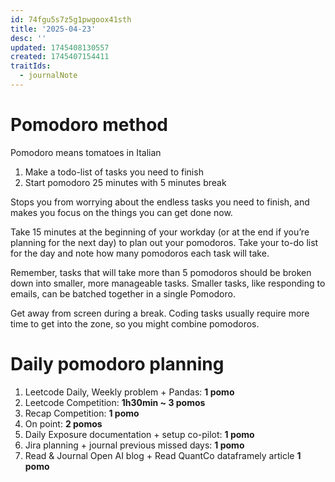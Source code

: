 ```yaml
---
id: 74fgu5s7z5g1pwgoox41sth
title: '2025-04-23'
desc: ''
updated: 1745408130557
created: 1745407154411
traitIds:
  - journalNote
---
```


# Pomodoro method

Pomodoro means tomatoes in Italian

1. Make a todo-list of tasks you need to finish
2. Start pomodoro 25 minutes with 5 minutes break

Stops you from worrying about the endless tasks you need to finish, and makes you focus on the things you can get done now.


Take 15 minutes at the beginning of your workday (or at the end if you’re planning for the next day) to plan out your pomodoros. Take your to-do list for the day and note how many pomodoros each task will take.

Remember, tasks that will take more than 5 pomodoros should be broken down into smaller, more manageable tasks. Smaller tasks, like responding to emails, can be batched together in a single Pomodoro.

Get away from screen during a break. Coding tasks usually require more time to get into the zone, so you might combine pomodoros.

# Daily pomodoro planning

1. Leetcode Daily, Weekly problem + Pandas: **1 pomo**
2. Leetcode Competition: **1h30min ~ 3 pomos**
3. Recap Competition: **1 pomo**
4. On point: **2 pomos**
5. Daily Exposure documentation + setup co-pilot: **1 pomo**
6. Jira planning + journal previous missed days: **1 pomo**
7. Read & Journal Open AI blog + Read QuantCo dataframely article **1 pomo**
